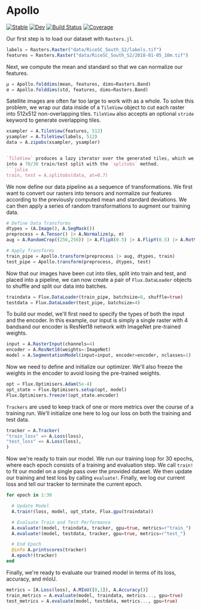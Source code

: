 # Apollo

[![Stable](https://img.shields.io/badge/docs-stable-blue.svg)](https://JoshuaBillson.github.io/Apollo.jl/stable/)
[![Dev](https://img.shields.io/badge/docs-dev-blue.svg)](https://JoshuaBillson.github.io/Apollo.jl/dev/)
[![Build Status](https://github.com/JoshuaBillson/Apollo.jl/actions/workflows/CI.yml/badge.svg?branch=main)](https://github.com/JoshuaBillson/Apollo.jl/actions/workflows/CI.yml?query=branch%3Amain)
[![Coverage](https://codecov.io/gh/JoshuaBillson/Apollo.jl/branch/main/graph/badge.svg)](https://codecov.io/gh/JoshuaBillson/Apollo.jl)

Our first step is to load our dataset with `Rasters.jl`.
```julia
labels = Rasters.Raster("data/RiceSC_South_S2/labels.tif")
features = Rasters.Raster("data/RiceSC_South_S2/2018-01-05_10m.tif")
```

Next, we compute the mean and standard so that we can normalize our features.
```julia
μ = Apollo.folddims(mean, features, dims=Rasters.Band)
σ = Apollo.folddims(std, features, dims=Rasters.Band)
```

Satellite images are often far too large to work with as a whole.
To solve this problem, we wrap our data inside of a `TileView` object to cut each raster into
512x512 non-overlapping tiles. `TileView` also accepts an optional `stride` keyword to generate
overlapping tiles.
```julia
xsampler = A.TileView(features, 512)
ysampler = A.TileView(labels, 512)
data = A.zipobs(xsampler, ysampler)


`TileView` produces a lazy iterator over the generated tiles, which we can then split
into a 70/30 train/test split with the `splitobs` method.
```julia
train, test = A.splitobs(data, at=0.7)
```

We now define our data pipeline as a sequence of transformations.
We first want to convert our rasters into tensors and normalize our features according
to the previously computed mean and standard deviations. We can then apply a series
of random transformations to augment our training data.
```julia
# Define Data Transforms
dtypes = (A.Image(), A.SegMask())
preprocess = A.Tensor() |> A.Normalize(μ, σ)
aug = A.RandomCrop((256,256)) |> A.FlipX(0.5) |> A.FlipY(0.5) |> A.Rot90(0.25)

# Apply Transforms
train_pipe = Apollo.transform(preprocess |> aug, dtypes, train)
test_pipe = Apollo.transform(preprocess, dtypes, test)
```

Now that our images have been cut into tiles, split into train and test, and placed into a pipeline, we can
now create a pair of `Flux.DataLoader` objects to shuffle and split our data into batches.
```julia
traindata = Flux.DataLoader(train_pipe, batchsize=8, shuffle=true)
testdata = Flux.DataLoader(test_pipe, batchsize=4)
```


To build our model, we'll first need to specify the types of both the input and the encoder. 
In this example, our input is simply a single raster with 4 bandsand our encoder is ResNet18 network with ImageNet pre-trained weights.
```julia
input = A.RasterInput(channels=4)
encoder = A.ResNet18(weights=:ImageNet)
model = A.SegmentationModel(input=input, encoder=encoder, nclasses=1) |> Flux.gpu
```

Now we need to define and initialize our optimizer. 
We'll also freeze the weights in the encoder to avoid losing the pre-trained weights.
```julia
opt = Flux.Optimisers.Adam(5e-4)
opt_state = Flux.Optimisers.setup(opt, model)
Flux.Optimisers.freeze!(opt_state.encoder)
```

`Trackers` are used to keep track of one or more metrics over the course of a training run.
We'll initialize one here to log our loss on both the training and test data.
```julia
tracker = A.Tracker(
"train_loss" => A.Loss(loss), 
"test_loss" => A.Loss(loss), 
)
```

Now we're ready to train our model.
We run our training loop for 30 epochs, where each epoch consists of a training and evaluation step.
We call `train!` to fit our model on a single pass over the provided dataset.
We then update our training and test loss by calling `evaluate!`.
Finally, we log our current loss and tell our tracker to terminate the current epoch.
```julia
for epoch in 1:30

  # Update Model
  A.train!(loss, model, opt_state, Flux.gpu(traindata))

  # Evaluate Train and Test Performance
  A.evaluate!(model, traindata, tracker, gpu=true, metrics=r"train_")
  A.evaluate!(model, testdata, tracker, gpu=true, metrics=r"test_")

  # End Epoch
  @info A.printscores(tracker)
  A.epoch!(tracker)
end
```

Finally, we're ready to evaluate our trained model in terms of its loss, accuracy, and mIoU.
```julia
metrics = [A.Loss(loss), A.MIoU([0,1]), A.Accuracy()]
train_metrics = A.evaluate(model, traindata, metrics..., gpu=true)
test_metrics = A.evaluate(model, testdata, metrics..., gpu=true)
```
